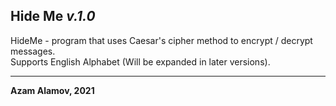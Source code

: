 <h2>Hide Me <i>v.1.0</i></h2>
HideMe - program that uses Caesar's cipher method to encrypt / decrypt messages.<br>
Supports English Alphabet (Will be expanded in later versions).<hr>
<b>Azam Alamov, 2021</b>
